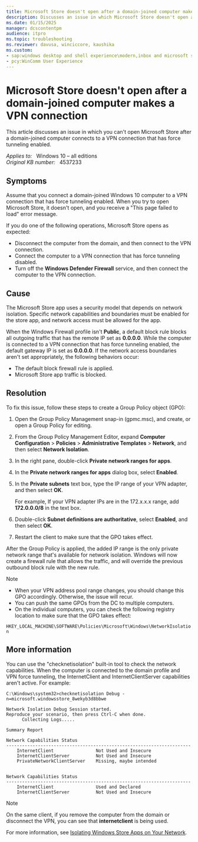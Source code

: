 ```yaml
---
title: Microsoft Store doesn't open after a domain-joined computer makes a VPN connection
description: Discusses an issue in which Microsoft Store doesn't open after a domain-joined computer connects to a VPN connection. The VPN connection has force tunneling enabled.
ms.date: 01/15/2025
manager: dcscontentpm
audience: itpro
ms.topic: troubleshooting
ms.reviewer: davusa, winciccore, kaushika
ms.custom:
- sap:windows desktop and shell experience\modern,inbox and microsoft store apps
- pcy:WinComm User Experience
---
```

# Microsoft Store doesn't open after a domain-joined computer makes a VPN connection

This article discusses an issue in which you can't open Microsoft Store after a domain-joined computer connects to a VPN connection that has force tunneling enabled.

_Applies to:_ &nbsp; Windows 10 – all editions  
_Original KB number:_ &nbsp; 4537233

## Symptoms

Assume that you connect a domain-joined Windows 10 computer to a VPN connection that has force tunneling enabled. When you try to open Microsoft Store, it doesn't open, and you receive a "This page failed to load" error message.

If you do one of the following operations, Microsoft Store opens as expected:

- Disconnect the computer from the domain, and then connect to the VPN connection.
- Connect the computer to a VPN connection that has force tunneling disabled.
- Turn off the **Windows Defender Firewall** service, and then connect the computer to the VPN connection.

## Cause

The Microsoft Store app uses a security model that depends on network isolation. Specific network capabilities and boundaries must be enabled for the store app, and network access must be allowed for the app.

When the Windows Firewall profile isn't **Public**, a default block rule blocks all outgoing traffic that has the remote IP set as **0.0.0.0**. While the computer is connected to a VPN connection that has force tunneling enabled, the default gateway IP is set as **0.0.0.0**. If the network access boundaries aren't set appropriately, the following behaviors occur:

- The default block firewall rule is applied.
- Microsoft Store app traffic is blocked.

## Resolution

To fix this issue, follow these steps to create a Group Policy object (GPO):

1. Open the Group Policy Management snap-in (gpmc.msc), and create, or open a Group Policy for editing.
2. From the Group Policy Management Editor, expand **Computer Configuration** > **Policies** > **Administrative Templates** > **Network**, and then select **Network Isolation**.
3. In the right pane, double-click **Private network ranges for apps**.
4. In the **Private network ranges for apps** dialog box, select **Enabled**.
5. In the **Private subnets** text box, type the IP range of your VPN adapter, and then select **OK**.

    For example, If your VPN adapter IPs are in the 172.x.x.x range, add **172.0.0.0/8** in the text box.
6. Double-click **Subnet definitions are authoritative**, select **Enabled**, and then select **OK**.
7. Restart the client to make sure that the GPO takes effect.

After the Group Policy is applied, the added IP range is the only private network range that's available for network isolation. Windows will now create a firewall rule that allows the traffic, and will override the previous outbound block rule with the new rule.

> [!NOTE]
>
>- When your VPN address pool range changes, you should change this GPO accordingly. Otherwise, the issue will recur.
>- You can push the same GPOs from the DC to multiple computers.
>- On the individual computers, you can check the following registry location to make sure that the GPO takes effect:

 `HKEY_LOCAL_MACHINE\SOFTWARE\Policies\Microsoft\Windows\NetworkIsolation`

## More information

You can use the "checknetisolation" built-in tool to check the network capabilities. When the computer is connected to the domain profile and VPN force tunneling, the InternetClient and InternetClientServer capabilities aren't active. For example:

```console
C:\Windows\system32>checknetisolation Debug -n=microsoft.windowsstore_8wekyb3d8bbwe

Network Isolation Debug Session started.
Reproduce your scenario, then press Ctrl-C when done.
      Collecting Logs.....

Summary Report

Network Capabilities Status
----------------------------------------------------------------------
    InternetClient                Not Used and Insecure  
    InternetClientServer          Not Used and Insecure  
    PrivateNetworkClientServer    Missing, maybe intended  


Network Capabilities Status
----------------------------------------------------------------------
    InternetClient                Used and Declared
    InternetClientServer          Not Used and Insecure
```

> [!NOTE]
> On the same client, if you remove the computer from the domain or disconnect the VPN, you can see that **internetclient** is being used.

For more information, see [Isolating Windows Store Apps on Your Network](/previous-versions/windows/it-pro/windows-server-2012-R2-and-2012/hh831418%28v=ws.11%29).
